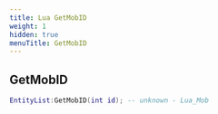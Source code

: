 ```yaml
---
title: Lua GetMobID
weight: 1
hidden: true
menuTitle: GetMobID
---
```

## GetMobID
```lua
EntityList:GetMobID(int id); -- unknown - Lua_Mob
```